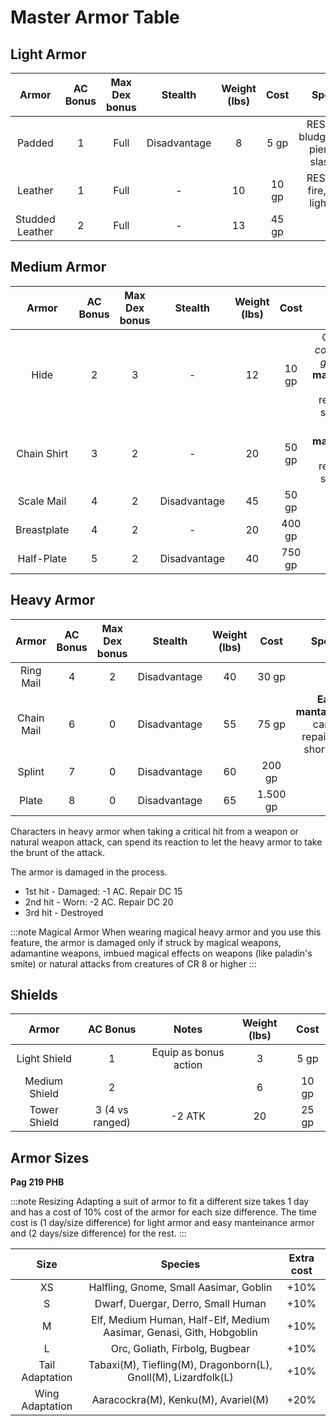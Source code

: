 
# Master Armor Table

## Light Armor  

| Armor | AC Bonus | Max Dex bonus | Stealth | Weight (lbs) | Cost | Special | 
|:-----------:|:--------------:|:--------------:|:-----------:|:--------------:|:--------------:|:--------------:|
| Padded | 1 | Full | Disadvantage | 8 | 5 gp | RESIST: 1 bludgeoning, piercing, slashing |
| Leather | 1 | Full | - | 10 | 10 gp | RESIST: 2 fire, cold, lightning |
| Studded Leather | 2 | Full | - | 13 | 45 gp | - |

## Medium Armor  

| Armor | AC Bonus | Max Dex bonus | Stealth | Weight (lbs) | Cost | Special | 
|:-----------:|:--------------:|:--------------:|:-----------:|:--------------:|:--------------:|:--------------:|
| Hide | 2 | 3 | - | 12 | 10 gp | Counts as *cold weather gear*. **Easy manteinance**: can be repaired on short rests |
| Chain Shirt | 3 | 2 | - | 20 | 50 gp | **Easy mantainance**: can be repaired on short rests |
| Scale Mail | 4 | 2 | Disadvantage | 45 | 50 gp | - |
| Breastplate | 4 | 2 | - | 20 | 400 gp | - |
| Half-Plate | 5 | 2 | Disadvantage | 40 | 750 gp | - |

## Heavy Armor  

| Armor | AC Bonus | Max Dex bonus | Stealth | Weight (lbs) | Cost | Special | 
|:-----------:|:--------------:|:--------------:|:-----------:|:--------------:|:--------------:|:--------------:|
| Ring Mail | 4 | 2 | Disadvantage | 40 | 30 gp | - |
| Chain Mail | 6 | 0 | Disadvantage | 55 | 75 gp | **Easy mantainance**: can be repaired on short rests |
| Splint | 7 | 0 | Disadvantage | 60 | 200 gp | - |
| Plate | 8 | 0 | Disadvantage | 65 | 1.500 gp | - |

Characters in heavy armor when taking a critical hit from a weapon or natural weapon attack, can spend its reaction to let the heavy armor to take the brunt of the attack.

The armor is damaged in the process.  
- 1st hit - Damaged: -1 AC. Repair DC 15
- 2nd hit - Worn: -2 AC. Repair DC 20
- 3rd hit - Destroyed  

:::note Magical Armor
  When wearing magical heavy armor and you use this feature, the armor is damaged only if struck by magical weapons, adamantine weapons, imbued magical effects on weapons (like paladin's smite) or natural attacks from creatures of CR 8 or higher
:::  


## Shields  

| Armor | AC Bonus | Notes | Weight (lbs) | Cost |
|:-----------:|:--------------:|:--------------:|:-----------:|:--------------:|
| Light Shield | 1 | Equip as bonus action | 3 | 5 gp |
| Medium Shield | 2 |  | 6 | 10 gp |
| Tower Shield | 3 (4 vs ranged) | -2 ATK | 20 | 25 gp |


## Armor Sizes

**Pag 219 PHB**

:::note Resizing
Adapting a suit of armor to fit a different size takes 1 day and has a cost of 10% cost of the armor for each size difference. The time cost is (1 day/size difference) for light armor and easy manteinance armor and (2 days/size difference) for the rest.
:::

| Size | Species | Extra cost |
|:-----------:|:--------------:|:--------------:|
| XS | Halfling, Gnome, Small Aasimar, Goblin | +10% |
| S | Dwarf, Duergar, Derro, Small Human | +10% |
| M | Elf, Medium Human, Half-Elf, Medium Aasimar, Genasi, Gith, Hobgoblin | +10% |
| L | Orc, Goliath, Firbolg, Bugbear | +10% |
| Tail Adaptation | Tabaxi(M), Tiefling(M), Dragonborn(L), Gnoll(M), Lizardfolk(L) | +10% | 
| Wing Adaptation | Aaracockra(M), Kenku(M), Avariel(M) | +20% |


